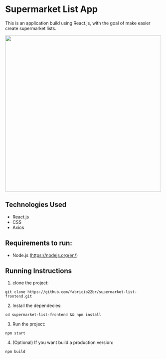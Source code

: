# Supermarket List App

This is an application build using React.js, with the goal of make easier create supermarket lists.

<p>
<img height="500" src="https://https://github.com/fabricio22br/supermarket-list-frontend/blob/master/public/images/demo.gif">
</p>

## Technologies Used

- React.js
- CSS
- Axios

## Requirements to run:

- Node.js (https://nodejs.org/en/)

## Running Instructions

1. clone the project:

```
git clone https://github.com/fabricio22br/supermarket-list-frontend.git

```

2. Install the dependecies:

```
cd supermarket-list-frontend && npm install

```

3. Run the project:

```
npm start

```

4. (Optional) If you want build a production version:

```
npm build

```
